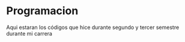 # Programacion
Aqui estaran los códigos que hice durante segundo y tercer semestre durante mi carrera 
